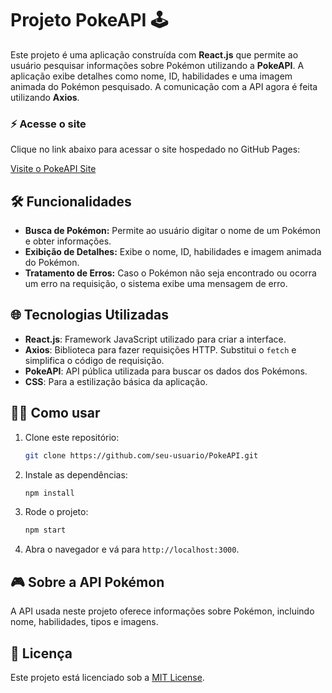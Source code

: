 # Projeto PokeAPI 🕹️

Este projeto é uma aplicação construída com **React.js** que permite ao usuário pesquisar informações sobre Pokémon utilizando a **PokeAPI**. A aplicação exibe detalhes como nome, ID, habilidades e uma imagem animada do Pokémon pesquisado. A comunicação com a API agora é feita utilizando **Axios**.

### ⚡  Acesse o site
Clique no link abaixo para acessar o site hospedado no GitHub Pages:

[Visite o PokeAPI Site]( https://danielly2007.github.io/PokeAPI/)



## 🛠️ Funcionalidades

- **Busca de Pokémon:** Permite ao usuário digitar o nome de um Pokémon e obter informações.
- **Exibição de Detalhes:** Exibe o nome, ID, habilidades e imagem animada do Pokémon.
- **Tratamento de Erros:** Caso o Pokémon não seja encontrado ou ocorra um erro na requisição, o sistema exibe uma mensagem de erro.

## 🌐 Tecnologias Utilizadas

- **React.js**: Framework JavaScript utilizado para criar a interface.
- **Axios**: Biblioteca para fazer requisições HTTP. Substitui o `fetch` e simplifica o código de requisição.
- **PokeAPI**: API pública utilizada para buscar os dados dos Pokémons.
- **CSS**: Para a estilização básica da aplicação.

## 🧑‍💻 Como usar

1. Clone este repositório:
    ```bash
    git clone https://github.com/seu-usuario/PokeAPI.git
    ```

2. Instale as dependências:
    ```bash
    npm install
    ```

3. Rode o projeto:
    ```bash
    npm start
    ```

4. Abra o navegador e vá para `http://localhost:3000`.

## 🎮 Sobre a API Pokémon

A API usada neste projeto oferece informações sobre Pokémon, incluindo nome, habilidades, tipos e imagens.

## 📜 Licença

Este projeto está licenciado sob a [MIT License](LICENSE).
